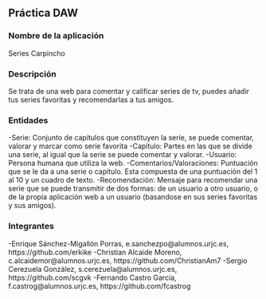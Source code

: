 <h2 id="titulo">Práctica DAW</h2>
<h3 id="titulo">Nombre de la aplicación</h3>
Series Carpincho
<h3 id="titulo">Descripción</h3>
Se trata de una web para comentar y calificar series de tv, puedes añadir tus series favoritas y recomendarlas a tus amigos.
<h3 id="titulo">Entidades</h3>
  -Serie: Conjunto de capítulos que constituyen la serie, se puede comentar, valorar y marcar como serie favorita
  -Capítulo: Partes en las que se divide una serie, al igual que la serie se puede comentar y valorar.
  -Usuario: Persona humana que utiliza la web.
  -Comentarios/Valoraciones: Puntuación que se le da a una serie o capítulo. Esta compuesta de una puntuación del 1 al 10 y un cuadro de texto.
  -Recomendación: Mensaje para recomendar una serie que se puede transmitir de dos formas: de un usuario a otro usuario, o de la propia aplicación web a un usuario (basandose en sus series favoritas y sus amigos).
<h3 id="titulo">Integrantes</h3>                                                                                          
  -Enrique Sánchez-Migallón Porras, e.sanchezpo@alumnos.urjc.es, https://github.com/erkike                                         
  -Christian Alcaide Moreno, c.alcaidemor@alumnos.urjc.es, https://github.com/ChristianAm7                                         
  -Sergio Cerezuela González, s.cerezuela@alumnos.urjc.es, https://github.com/scgvk                                                
  -Fernando Castro García, f.castrog@alumnos.urjc.es, https://github.com/fcastrog                                                  
